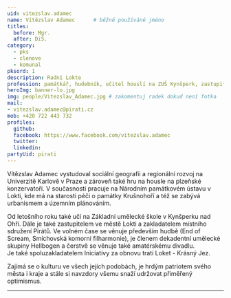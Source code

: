 ```yaml
---
uid: vitezslav.adamec
name: Vítězslav Adamec  	# běžně používáné jméno
titles:
  before: Mgr.
  after: DiS.
category:
  - pks
  - clenove
  - komunal
pksord: 1
description: Radní Lokte
profession: památkář, hudebník, učitel houslí na ZUŠ Kynšperk, zastupitel města Lokte, slamer
heroImg: banner-lo.jpg
img: people/Vitezslav_Adamec.jpg # zakomentuj radek dokud není fotka
mail:
- vitezslav.adamec@pirati.cz
mob: +420 722 443 732
profiles:
  github:
  facebook: https://www.facebook.com/vitezslav.adamec
  twitter:
  linkedin:
partyUid: pirati
---
```


Vítězslav Adamec vystudoval sociální geografii a regionální rozvoj na Univerzitě Karlově v Praze a zároveň také hru na housle na plzeňské konzervatoři. V současnosti pracuje na Národním památkovém ústavu v Lokti, kde má na starosti péči o památky Krušnohoří a též se zabývá urbanismem a územním plánováním.  
  
Od letošního roku také učí na Základní umělecké škole v Kynšperku nad Ohří. Dále je také zastupitelem ve městě Lokti a zakladatelem místního sdružení Pirátů. Ve volném čase se věnuje především hudbě (End of Scream, Smíchovská komorní filharmonie), je členem dekadentní umělecké skupiny Hellbogen a čerstvě se věnuje také amatérskému divadlu.  
Je také spoluzakladatelem Iniciativy za obnovu trati Loket - Krásný Jez.  
  
Zajímá se o kulturu ve všech jejích podobách, je hrdým patriotem svého města i kraje a stále si navzdory všemu snaží udržovat přiměřený optimismus.

---
